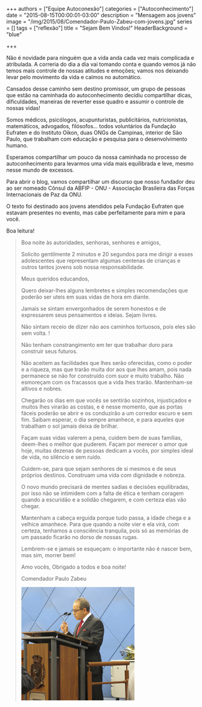+++
authors = ["Equipe Autoconexão"]
categories = ["Autoconhecimento"]
date = "2015-08-15T00:00:01-03:00"
description = "Mensagem aos jovens"
image = "/img/2015/08/Comendador-Paulo-Zabeu-com-jovens.jpg"
series = []
tags = ["reflexão"]
title = "Sejam Bem Vindos!"
HeaderBackground = "blue"

+++

Não é novidade para ninguém que a vida anda cada vez mais complicada e atribulada. A correria do dia a dia vai tomando conta e quando vemos já não temos mais controle de nossas atitudes e emoções; vamos nos deixando levar pelo movimento da vida e caímos no automático.


<!-- more -->

Cansados desse caminho sem destino promissor, um grupo de pessoas que estão na caminhada do autoconhecimento decidiu compartilhar dicas, dificuldades, maneiras de reverter esse quadro e assumir o controle de nossas vidas!

Somos médicos, psicólogos, acupunturistas, publicitários, nutricionistas, matemáticos, advogados, filósofos... todos voluntários da Fundação Eufraten e do Instituto Oikon, duas ONGs de Campinas, interior de São Paulo, que trabalham com educação e pesquisa para o desenvolvimento humano.

Esperamos compartilhar um pouco da nossa caminhada no processo de autoconhecimento para levarmos uma vida mais equilibrada e leve, mesmo nesse mundo de excessos.

Para abrir o blog, vamos compartilhar um discurso que nosso fundador deu ao ser nomeado Cônsul da ABFIP - ONU - Associação Brasileira das Forças Internacionais de Paz da ONU.

O texto foi destinado aos jovens atendidos pela Fundação Eufraten que estavam presentes no evento, mas cabe perfeitamente para mim e para você.

Boa leitura!


> Boa noite às autoridades,  senhoras, senhores e amigos,
>
> Solicito gentilmente 2 minutos e 20 segundos para me dirigir a esses adolescentes que representam algumas centenas de crianças e outros tantos jovens sob nossa responsabilidade.
>
> Meus queridos educandos,
>
> Quero deixar-lhes alguns lembretes e simples recomendações que poderão ser uteis em suas vidas de hora em diante.
>
> Jamais se sintam envergonhados de serem honestos e de expressarem seus pensamentos e ideias. Sejam livres.
>
> Não sintam receio de dizer não aos caminhos tortuosos, pois eles são sem volta.  !
>
> Não tenham constrangimento em ter que trabalhar duro para construir seus futuros.
>
> Não aceitem as facilidades que lhes serão oferecidas, como o poder e a riqueza, mas que trarão muita dor aos que lhes amam, pois nada permanece se não for construído com suor e muito trabalho. Não esmoreçam  com os fracassos que a vida lhes trarão. Mantenham-se altivos e nobres.
>
> Chegarão os dias em que vocês se sentirão sozinhos, injustiçados e muitos lhes virarão as costas, e é nesse momento, que as portas fáceis poderão se abrir e os conduzirão a um corredor escuro e sem fim. Saibam esperar, o dia sempre amanhece, e para aqueles que trabalham o sol jamais deixa de brilhar.
>
> Façam suas vidas valerem a pena, cuidem bem de suas famílias, deem-lhes o melhor que puderem.  Façam por merecer o amor que hoje, muitas dezenas de pessoas dedicam a vocês, por simples ideal de vida, no silêncio e sem ruído.
>
> Cuidem-se, para que sejam senhores de si mesmos e de seus próprios destinos. Construam uma vida com dignidade e nobreza.
>
> O novo mundo precisará  de mentes sadias e decisões equilibradas, por isso não se intimidem com a falta de ética e tenham coragem quando a escuridão e a solidão chegarem, e com certeza elas vão chegar.
>
> Mantenham a cabeça erguida porque tudo passa, a idade chega e a velhice amanhece. Para que quando a noite vier e ela virá, com certeza, tenhamos a consciência tranquila, pois só as memórias de um passado ficarão no dorso de nossas rugas.
>
> Lembrem-se e jamais se esqueçam: o importante não é nascer bem, mas sim, morrer bem!
>
> Amo vocês,
> Obrigado a todos e boa noite!
>
>
> <footer class="pull-right">Comendador Paulo Zabeu</p><img class="img-responsive" src="/img/2015/08/Comendador-Paulo-Zabeu.jpg" alt="Comendador Paulo Zabeu" style="width:300px;" /></footer>
